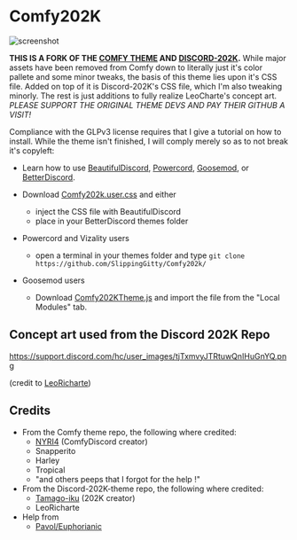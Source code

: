 # Comfy202K

 ![screenshot](https://i.imgur.com/5OqVLtz.png)

**THIS IS A FORK OF THE [COMFY THEME](https://github.com/NYRI4/Comfy-theme) AND [DISCORD-202K](https://github.com/Tamago-iku/Discord-202K-theme).** While major assets have been removed from Comfy down to literally just it's color pallete and some minor tweaks, the basis of this theme lies upon it's CSS file. Added on top of it is Discord-202K's CSS file, which I'm also tweaking minorly. The rest is just additions to fully realize LeoCharte's concept art. _PLEASE SUPPORT THE ORIGINAL THEME DEVS AND PAY THEIR GITHUB A VISIT!_

Compliance with the GLPv3 license requires that I give a tutorial on how to install. While the theme isn't finished, I will comply merely so as to not break it's copyleft: 

* Learn how to use [BeautifulDiscord](https://github.com/leovoel/BeautifulDiscord), [Powercord](https://github.com/powercord-org/powercord), [Goosemod](https://goosemod.com/), or [BetterDiscord](https://github.com/rauenzi/BetterDiscordApp).

* Download [Comfy202k.user.css](https://raw.githubusercontent.com/SlippingGitty/Comfy202k/main/Comfy202K.user.css) and either
  * inject the CSS file with BeautifulDiscord
  * place in your BetterDiscord themes folder
* Powercord and Vizality users
  * open a terminal in your themes folder and type `git clone https://github.com/SlippingGitty/Comfy202k/`
* Goosemod users
  * Download [Comfy202KTheme.js](https://raw.githubusercontent.com/SlippingGitty/Comfy202k/main/Comfy202KTheme.js) and import the file from the "Local Modules" tab.
## Concept art used from the Discord 202K Repo
https://support.discord.com/hc/user_images/tjTxmvyJTRtuwQnIHuGnYQ.png

(credit to [LeoRicharte](https://www.reddit.com/r/discordapp/comments/hjpa28/discord_with_new_design_based_on_updated_art_in/))

## Credits
* From  the Comfy theme repo, the following where credited:
  * [NYRI4](https://github.com/NYRI4/) (ComfyDiscord creator)
  * Snapperito 
  * Harley
  * Tropical 
  * "and others peeps that I forgot for the help !"
* From the Discord-202K-theme repo, the following where credited:
  * [Tamago-iku](https://github.com/Tamago-iku/) (202K creator)
  * LeoRicharte
* Help from
  * [Pavol/Euphorianic](https://github.com/Euphorianic)
